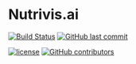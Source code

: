 # Nutrivis.ai
[![Build Status](https://travis-ci.org/jkung2314/nutrivis.ai.svg?branch=master)](https://travis-ci.org/jkung2314/nutrivis.ai)
[![GitHub last commit](https://img.shields.io/github/last-commit/jkung2314/nutrivis.ai.svg)](https://github.com/jkung2314/nutrivis.ai/commits/master)  


[![license](https://img.shields.io/github/license/jkung2314/nutrivis.ai.svg)](https://github.com/jkung2314/nutrivis.ai/blob/master/LICENSE)
[![GitHub contributors](https://img.shields.io/github/contributors/jkung2314/nutrivis.ai.svg)](https://GitHub.com/jkung2314/nutrivis.ai/graphs/contributors/)
